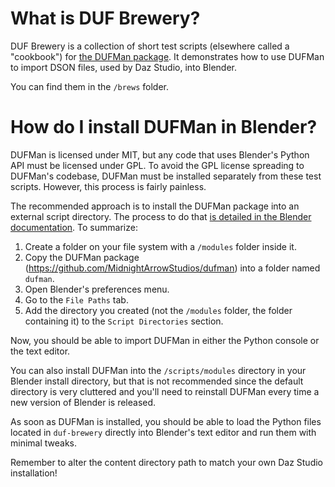 # What is DUF Brewery?
DUF Brewery is a collection of short test scripts (elsewhere called a "cookbook") for [the DUFMan package](https://github.com/MidnightArrowStudios/dufman). It demonstrates how to use DUFMan to import DSON files, used by Daz Studio, into Blender.

You can find them in the `/brews` folder.

# How do I install DUFMan in Blender?
DUFMan is licensed under MIT, but any code that uses Blender's Python API must be licensed under GPL. To avoid the GPL license spreading to DUFMan's codebase, DUFMan must be installed separately from these test scripts. However, this process is fairly painless.

The recommended approach is to install the DUFMan package into an external script directory. The process to do that [is detailed in the Blender documentation](https://docs.blender.org/manual/en/latest/editors/preferences/file_paths.html#script-directories). To summarize:
1. Create a folder on your file system with a `/modules` folder inside it.
2. Copy the DUFMan package (https://github.com/MidnightArrowStudios/dufman) into a folder named `dufman`.
3. Open Blender's preferences menu.
4. Go to the `File Paths` tab.
5. Add the directory you created (not the `/modules` folder, the folder containing it) to the `Script Directories` section.

Now, you should be able to import DUFMan in either the Python console or the text editor.

You can also install DUFMan into the `/scripts/modules` directory in your Blender install directory, but that is not recommended since the default directory is very cluttered and you'll need to reinstall DUFMan every time a new version of Blender is released.

As soon as DUFMan is installed, you should be able to load the Python files located in `duf-brewery` directly into Blender's text editor and run them with minimal tweaks. 

Remember to alter the content directory path to match your own Daz Studio installation!
